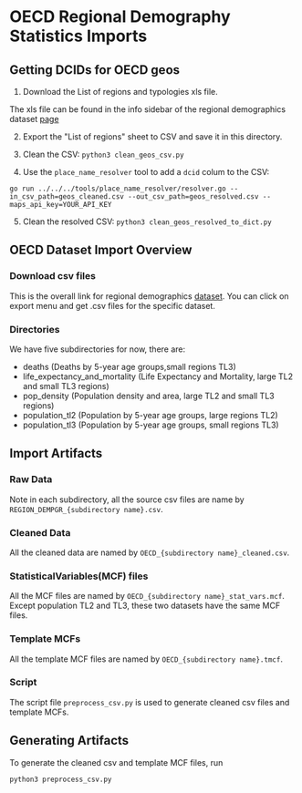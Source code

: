 # OECD Regional Demography Statistics Imports

## Getting DCIDs for OECD geos

1. Download the List of regions and typologies xls file.

The xls file can be found in the info sidebar of the regional
demographics dataset
[page](https://stats.oecd.org/index.aspx?DataSetCode=REGION_DEMOGR)

2. Export the "List of regions"  sheet to CSV and save it in this directory.

3. Clean the CSV: `python3 clean_geos_csv.py`

4. Use the `place_name_resolver` tool to add a `dcid` colum to the CSV:

```
go run ../../../tools/place_name_resolver/resolver.go --in_csv_path=geos_cleaned.csv --out_csv_path=geos_resolved.csv --maps_api_key=YOUR_API_KEY
```

5. Clean the resolved CSV: `python3 clean_geos_resolved_to_dict.py`

## OECD Dataset Import Overview

### Download csv files

This is the overall link for regional demographics [dataset](https://stats.oecd.org/index.aspx?DataSetCode=REGION_DEMOGR). You can click on export menu and get .csv files for the specific dataset.

### Directories

We have five subdirectories for now, there are:
* deaths (Deaths by 5-year age groups,small regions TL3)
* life_expectancy_and_mortality (Life Expectancy and Mortality, large TL2 and small TL3 regions)
* pop_density (Population density and area, large TL2 and small TL3 regions)
* population_tl2 (Population by 5-year age groups, large regions TL2)
* population_tl3 (Population by 5-year age groups, small regions TL3)

## Import Artifacts

### Raw Data
Note in each subdirectory, all the source csv files are name by `REGION_DEMPGR_{subdirectory name}.csv`.

### Cleaned Data
All the cleaned data are named by `OECD_{subdirectory name}_cleaned.csv`.

### StatisticalVariables(MCF) files
All the MCF files are named by `OECD_{subdirectory name}_stat_vars.mcf`. Except population TL2 and TL3, these two datasets have the same MCF files.

### Template MCFs
All the template MCF files are named by `OECD_{subdirectory name}.tmcf`.

### Script
The script file `preprocess_csv.py` is used to generate cleaned csv files and template MCFs.

## Generating Artifacts
To generate the cleaned csv and template MCF files, run
```bash
python3 preprocess_csv.py
```